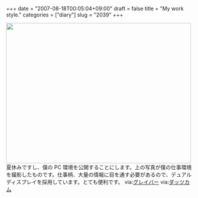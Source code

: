 +++
date = "2007-08-18T00:05:04+09:00"
draft = false
title = "My work style."
categories = ["diary"]
slug = "2039"
+++

<img src="http://ieiriblog.img.jugem.jp/20070818_342229.jpg" width="500" height="381" alt="" class="pict" />
夏休みですし、僕の PC 環境を公開することにします。上の写真が僕の仕事環境を撮影したものです。仕事柄、大量の情報に目を通す必要があるので、デュアルディスプレイを採用しています。とても便利です。
via:<a href="http://glover.jp/2007/08/14/my-work-style.php" target="_blank">グレイバー</a>
via:<a href="http://daiskip.com/blog/2007/08/14/1036.php" target="_blank">ダッツカム</a>
